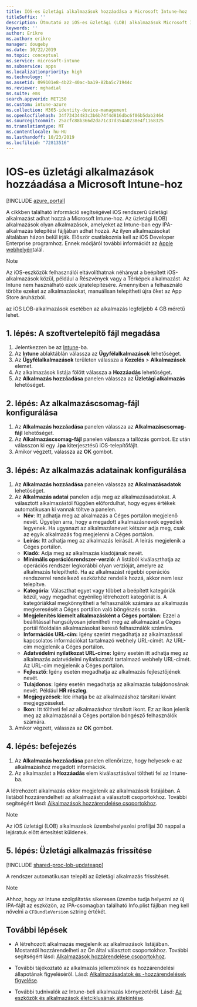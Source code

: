```yaml
---
title: IOS-es üzletági alkalmazások hozzáadása a Microsoft Intune-hoz
titleSuffix: ''
description: Útmutató az iOS-es üzletági (LOB) alkalmazások Microsoft Intunehoz való hozzáadásához.
keywords: ''
author: Erikre
ms.author: erikre
manager: dougeby
ms.date: 10/22/2019
ms.topic: conceptual
ms.service: microsoft-intune
ms.subservice: apps
ms.localizationpriority: high
ms.technology: ''
ms.assetid: 099101e8-4b22-40ac-ba19-82ba5c71944c
ms.reviewer: mghadial
ms.suite: ems
search.appverid: MET150
ms.custom: intune-azure
ms.collection: M365-identity-device-management
ms.openlocfilehash: 34f73434483c3b6b74f4d816dbc6f06b5dab2464
ms.sourcegitcommit: 25acfc88b366d2da71c37d354a0238e4f1168325
ms.translationtype: MT
ms.contentlocale: hu-HU
ms.lasthandoff: 10/23/2019
ms.locfileid: "72813516"
---
```

# <a name="add-an-ios-line-of-business-app-to-microsoft-intune"></a>IOS-es üzletági alkalmazások hozzáadása a Microsoft Intune-hoz

[!INCLUDE [azure_portal](../includes/azure_portal.md)]

A cikkben található információ segítségével iOS rendszerű üzletági alkalmazást adhat hozzá a Microsoft Intune-hoz. Az üzletági (LOB) alkalmazások olyan alkalmazások, amelyeket az Intune-ban egy IPA-alkalmazás telepítési fájljában adhat hozzá. Az ilyen alkalmazásokat általában házon belül írják. Először csatlakoznia kell az iOS Developer Enterprise programhoz. Ennek módjáról további információt az [Apple webhelyén](https://developer.apple.com/programs/ios/enterprise/)talál.

>[!NOTE]
>Az iOS-eszközök felhasználói eltávolíthatnak néhányat a beépített iOS-alkalmazások közül, például a Részvények vagy a Térképek alkalmazást. Az Intune nem használható ezek újratelepítésére. Amennyiben a felhasználó törölte ezeket az alkalmazásokat, manuálisan telepítheti újra őket az App Store áruházból.
>
>az iOS LOB-alkalmazások esetében az alkalmazás legfeljebb 4 GB méretű lehet.

## <a name="step-1-specify-the-software-setup-file"></a>1\. lépés: A szoftvertelepítő fájl megadása

1. Jelentkezzen be az [Intune](https://go.microsoft.com/fwlink/?linkid=2090973)-ba.
3. Az **Intune** ablaktáblán válassza az **Ügyfélalkalmazások** lehetőséget.
4. Az **Ügyfélalkalmazások** területen válassza a **Kezelés** > **Alkalmazások** elemet.
5. Az alkalmazások listája fölött válassza a **Hozzáadás** lehetőséget.
6. Az **Alkalmazás hozzáadása** panelen válassza az **Üzletági alkalmazás** lehetőséget.

## <a name="step-2-configure-the-app-package-file"></a>2\. lépés: Az alkalmazáscsomag-fájl konfigurálása

1. Az **Alkalmazás hozzáadása** panelen válassza az **Alkalmazáscsomag-fájl** lehetőséget.
2. Az **Alkalmazáscsomag-fájl** panelen válassza a tallózás gombot. Ez után válasszon ki egy **.ipa** kiterjesztésű iOS-telepítőfájlt.
3. Amikor végzett, válassza az **OK** gombot.


## <a name="step-3-configure-app-information"></a>3\. lépés: Az alkalmazás adatainak konfigurálása

1. Az **Alkalmazás hozzáadása** panelen válassza az **Alkalmazásadatok** lehetőséget.
2. Az **Alkalmazás adatai** panelen adja meg az alkalmazásadatokat. A választott alkalmazástól függően előfordulhat, hogy egyes értékek automatikusan ki vannak töltve a panelen.
    - **Név**: Itt adhatja meg az alkalmazás a Céges portálon megjelenő nevét. Ügyeljen arra, hogy a megadott alkalmazásnevek egyediek legyenek. Ha ugyanazt az alkalmazásnevet kétszer adja meg, csak az egyik alkalmazás fog megjelenni a Céges portálon.
    - **Leírás**: Itt adhatja meg az alkalmazás leírását. A leírás megjelenik a Céges portálon.
    - **Kiadó:** Adja meg az alkalmazás kiadójának nevét.
    - **Minimális operációsrendszer-verzió**: A listából kiválaszthatja az operációs rendszer legkorábbi olyan verzióját, amelyre az alkalmazás telepíthető. Ha az alkalmazást régebbi operációs rendszerrel rendelkező eszközhöz rendelik hozzá, akkor nem lesz telepítve.
    - **Kategória**: Választhat egyet vagy többet a beépített kategóriák közül, vagy megadhat egyénileg létrehozott kategóriát is. A kategóriákkal megkönnyítheti a felhasználók számára az alkalmazás megkeresését a Céges portálon való böngészés során.
    - **Megjelenítés kiemelt alkalmazásként a Céges portálon**: Ezzel a beállítással hangsúlyosan jelenítheti meg az alkalmazást a Céges portál főoldalán alkalmazásokat kereső felhasználók számára.
    - **Információs URL-cím:** Igény szerint megadhatja az alkalmazással kapcsolatos információkat tartalmazó webhely URL-címét. Az URL-cím megjelenik a Céges portálon.
    - **Adatvédelmi nyilatkozat URL-címe:** Igény esetén itt adhatja meg az alkalmazás adatvédelmi nyilatkozatát tartalmazó webhely URL-címét. Az URL-cím megjelenik a Céges portálon.
    - **Fejlesztő**: Igény esetén megadhatja az alkalmazás fejlesztőjének nevét.
    - **Tulajdonos**: Igény esetén megadhatja az alkalmazás tulajdonosának nevét. Például **HR részleg**.
    - **Megjegyzések**: Ide írhatja be az alkalmazáshoz társítani kívánt megjegyzéseket.
    - **Ikon**: Itt töltheti fel az alkalmazáshoz társított ikont. Ez az ikon jelenik meg az alkalmazásnál a Céges portálon böngésző felhasználók számára.
3. Amikor végzett, válassza az **OK** gombot.

## <a name="step-4-finish-up"></a>4\. lépés: befejezés

1. Az **Alkalmazás hozzáadása** panelen ellenőrizze, hogy helyesek-e az alkalmazáshoz megadott információk.
2. Az alkalmazást a **Hozzáadás** elem kiválasztásával töltheti fel az Intune-ba.

A létrehozott alkalmazás ekkor megjelenik az alkalmazások listájában. A listából hozzárendelheti az alkalmazást a választott csoportokhoz. További segítségért lásd: [Alkalmazások hozzárendelése csoportokhoz](apps-deploy.md).

> [!NOTE]
> Az iOS üzletági (LOB) alkalmazások üzembehelyezési profiljai 30 nappal a lejáratuk előtt értesítést küldenek.

## <a name="step-5-update-a-line-of-business-app"></a>5\. lépés: Üzletági alkalmazás frissítése

[!INCLUDE [shared-proc-lob-updateapp](../includes/shared-proc-lob-updateapp.md)]

A rendszer automatikusan telepíti az üzletági alkalmazás frissítését.

> [!NOTE]
> Ahhoz, hogy az Intune szolgáltatás sikeresen üzembe tudja helyezni az új IPA-fájlt az eszközön, az IPA-csomagban található Info.plist fájlban meg kell növelni a `CFBundleVersion` sztring értékét.

## <a name="next-steps"></a>További lépések

- A létrehozott alkalmazás megjelenik az alkalmazások listájában. Mostantól hozzárendelheti az Ön által választott csoportokhoz. További segítségért lásd: [Alkalmazások hozzárendelése csoportokhoz](apps-deploy.md).

- További tájékoztató az alkalmazás jellemzőinek és hozzárendelési állapotának figyeléséről. Lásd: [Alkalmazásadatok és -hozzárendelések figyelése](apps-monitor.md).

- További tudnivalók az Intune-beli alkalmazás környezetéről. Lásd: [Az eszközök és alkalmazások életciklusának áttekintése](../fundamentals/device-lifecycle.md).

